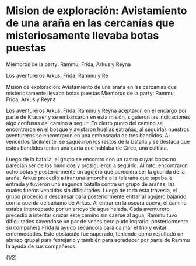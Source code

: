 # Mision de exploración: Avistamiento de una araña en las cercanías que misteriosamente llevaba botas puestas 
Miembros de la party: Rammu, Frida, Arkus y Reyna

Los aventureros Arkus, Frida, Rammu y Re

Mision de exploración: Avistamiento de una araña en las cercanías que misteriosamente llevaba botas puestas 
Miembros de la party: Rammu, Frida, Arkus y Reyna

Los aventureros Arkus, Frida, Rammu y Reyna aceptaron en el encargo por parte de Krauser y se embarcaron en esta misión, siguieron las indicaciones algo confusas del camino a seguir. En cierto punto del camino se encontraron en el bosque y avistaron huellas extrañas, al seguirlas nuestros aventureros se encontraron en una emboscada de tres bandidos. Al vencerlos fácilmente, se saquearon los restos de la batalla y se destaca que estos bandidos tenían una carta que hablaba de Circe, una cultista.

Luego de la batalla, el grupo se encontro con un rastro cuyas botas no parecian ser de los bandidos y prosiguieron a seguirlo. Al rato, encontraron ocho botas y posteriormente un agujero que pareciera ser la guarida de la araña. Arkus precedió a tirar una antorcha a la telaraña que tapaba la entrada y tuvieron una segunda batalla contra un grupo de arañas, las cuales fueron vencidas sin dificultades. 
Luego de toda esta travesia, el grupo procedio a descansar para posteriormente entrar al agujero bajando con la cuerda de cáñamo de Arkus. Al entrar en la oscura cueva, el camino estaba interceptado por un arroyo de agua helada. Cada aventurero precedió a intentar cruzar este camino sin caerse al agua, Rammu tuvo dificultades cayendose un par de veces pero pudo lograrlo, posteriormente su compañera Frida la ayudo secandola para calmar el frio y evitar enfermedades. Este obstáculo fue superado, teniendo como resultado un abrazo grupal para festejarlo y también para agradecer por parte de Rammu la ayuda de sus compañeros.

(1/2)

